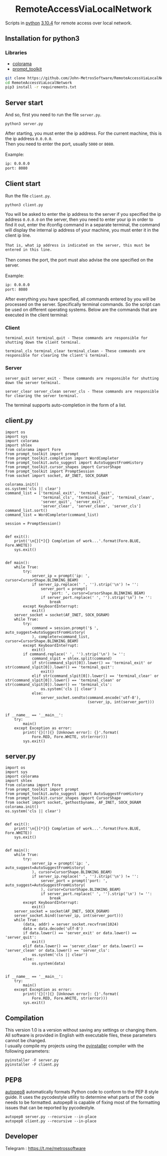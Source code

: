 <h1 align="center">RemoteAccessViaLocalNetwork</h1> 
Scripts in <a href="https://python.org">python</a> <a href="https://www.python.org/downloads/release/python-3104/">3.10.4</a>  for remote access over local network.

## Installation for python3
### Libraries
- <a href="https://pypi.org/project/colorama/">colorama</a>
- <a href="https://pypi.org/project/prompt-toolkit/0.5/">prompt_toolkit</a>

```bash
git clone https://github.com/John-MetrosSoftware/RemoteAccessViaLocalNetwork/
cd RemoteAccessViaLocalNetwork
pip3 install -r requirements.txt
```

## Server start
And so, first you need to run the file `server.py`.
```bash
python3 server.py
```
After starting, you must enter the ip address. For the current machine, this is the ip address `0.0.0.0`.<br>
Then you need to enter the port, usually `5000` or `8080`.<br>
<br>Example:
```bash
ip: 0.0.0.0
port: 8080
```

## Client start
Run the file `client.py`.
```bash
python3 client.py
```
You will be asked to enter the ip address to the server if you specified the ip address `0.0.0.0` on the server, then you need to enter your ip in order to find it out, enter the ifconfig command in a separate terminal, the command will display the internal ip address of your machine, you must enter it in the client ip line.<br><br>
`That is, what ip address is indicated on the server, this must be entered in this line.`
<br><br>
Then comes the port, the port must also advise the one specified on the server.
<br><br>
Example:
```bash
ip: 0.0.0.0
port: 8080
```
After everything you have specified, all commands entered by you will be processed on the server. Specifically terminal commands. So the script can be used on different operating systems. Below are the commands that are executed in the client terminal:
### Client
```
terminal_exit terminal_quit - These commands are responsible for shutting down the client terminal.
```
```
terminal_cls terminal_clear terminal_clean - These commands are responsible for clearing the client's terminal.
```
### Server
```
server_quit server_exit - These commands are responsible for shutting down the server terminal.                
```
```
server_clear server_clean server_cls - These commands are responsible for clearing the server terminal.
```
The terminal supports auto-completion in the form of a list.


## client.py
```python3
import os
import sys
import colorama
import shlex
from colorama import Fore
from prompt_toolkit import prompt
from prompt_toolkit.completion import WordCompleter
from prompt_toolkit.auto_suggest import AutoSuggestFromHistory
from prompt_toolkit.cursor_shapes import CursorShape
from prompt_toolkit import PromptSession
from socket import socket, AF_INET, SOCK_DGRAM

colorama.init()
os.system('cls || clear')
command_list = ['terminal_exit', 'terminal_quit',
                'terminal_cls', 'terminal_clear', 'terminal_clean',
                'server_quit', 'server_exit',
                'server_clear', 'server_clean', 'server_cls']
command_list.sort()
command_list = WordCompleter(command_list)

session = PromptSession()


def exit():
    print('\n{}[*]{} Completion of work...'.format(Fore.BLUE, Fore.WHITE))
    sys.exit()


def main():
    while True:
        try:
            server_ip = prompt('ip: ', cursor=CursorShape.BLINKING_BEAM)
            if server_ip.replace(' ', '').strip('\n') != '':
                server_port = prompt(
                    'port: ', cursor=CursorShape.BLINKING_BEAM)
                if server_port.replace(' ', '').strip('\n') != '':
                    break
        except KeyboardInterrupt:
            exit()
    server_socket = socket(AF_INET, SOCK_DGRAM)
    while True:
        try:
            command = session.prompt('$ ', auto_suggest=AutoSuggestFromHistory(
            ), completer=command_list, cursor=CursorShape.BLINKING_BEAM)
        except KeyboardInterrupt:
            exit()
        if command.replace(' ', '').strip('\n') != '':
            command_slpit = shlex.split(command)
            if str(command_slpit[0]).lower() == 'terminal_exit' or str(command_slpit[0]).lower() == 'terminal_quit':
                exit()
            elif str(command_slpit[0]).lower() == 'terminal_clear' or str(command_slpit[0]).lower() == 'terminal_clean' or str(command_slpit[0]).lower() == 'terminal_cls':
                os.system('cls || clear')
            else:
                server_socket.sendto(command.encode('utf-8'),
                                     (server_ip, int(server_port)))


if __name__ == '__main__':
    try:
        main()
    except Exception as error:
        print('{}[!]{} [Unknown error]: {}'.format(
            Fore.RED, Fore.WHITE, str(error)))
        sys.exit()
```

## server.py
```python3
import os
import sys
import colorama
import shlex
from colorama import Fore
from prompt_toolkit import prompt
from prompt_toolkit.auto_suggest import AutoSuggestFromHistory
from prompt_toolkit.cursor_shapes import CursorShape
from socket import socket, gethostbyname, AF_INET, SOCK_DGRAM
colorama.init()
os.system('cls || clear')


def exit():
    print('\n{}[*]{} Completion of work...'.format(Fore.BLUE, Fore.WHITE))
    sys.exit()


def main():
    while True:
        try:
            server_ip = prompt('ip: ', auto_suggest=AutoSuggestFromHistory(
            ), cursor=CursorShape.BLINKING_BEAM)
            if server_ip.replace(' ', '').strip('\n') != '':
                server_port = prompt('port: ', auto_suggest=AutoSuggestFromHistory(
                ), cursor=CursorShape.BLINKING_BEAM)
                if server_port.replace(' ', '').strip('\n') != '':
                    break
        except KeyboardInterrupt:
            exit()
    server_socket = socket(AF_INET, SOCK_DGRAM)
    server_socket.bind((server_ip, int(server_port)))
    while True:
        (data, addr) = server_socket.recvfrom(1024)
        data = data.decode('utf-8')
        if data.lower() == 'server_exit' or data.lower() == 'server_quit':
            exit()
        elif data.lower() == 'server_clear' or data.lower() == 'server_clean' or data.lower() == 'server_cls':
            os.system('cls || clear')
        else:
            os.system(data)


if __name__ == '__main__':
    try:
        main()
    except Exception as error:
        print('{}[!]{} [Unknown error]: {}'.format(
            Fore.RED, Fore.WHITE, str(error)))
        sys.exit()
```
## Compilation
This version 1.0 is a version without saving any settings or changing them.<br>
All software is provided in English with executable files, these parameters cannot be changed.<br>
I usually compile my projects using the <a href="https://pypi.org/project/pyinstaller/">pyinstaller</a> compiler with the following parameters:

```
pyinstaller -F server.py
pyinstaller -F client.py
```


## PEP8
<a href="https://pypi.org/project/autopep8/">autopep8</a> automatically formats Python code to conform to the PEP 8 style guide. It uses the pycodestyle utility to determine what parts of the code needs to be formatted. autopep8 is capable of fixing most of the formatting issues that can be reported by pycodestyle.
```
autopep8 server.py --recursive --in-place
autopep8 client.py --recursive --in-place
```
## Developer 
Telegram : https://t.me/metrossoftware
